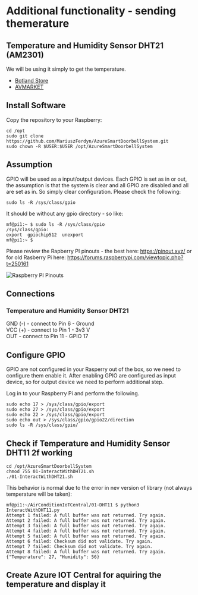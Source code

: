 # Additional functionality - sending themerature

## Temperature and Humidity Sensor DHT21 (AM2301)

We will be using it simply to get the temperature.
- [Botland Store](https://botland.store/multifunctional-sensors/1884-temperature-and-humidity-sensor-dht21-am2301-in-5904422373269.html)
- [AVMARKET](https://www.avmarket.eu/czujniki-temperatury/6908-czujnik-temperatury-i-wilgotnosci-dht21-am2301-5903772337945.html)

## Install Software

Copy the repository to your Raspberry:
```
cd /opt
sudo git clone https://github.com/MariuszFerdyn/AzureSmartDoorbellSystem.git
sudo chown -R $USER:$USER /opt/AzureSmartDoorbellSystem
```

## Assumption

GPIO will be used as a input/output devices. Each GPIO is set as in or out, the assumption is that the system is clear and all GPIO are disabled and all are set as in. So simply clear configuration. Please check the following:
```
sudo ls -R /sys/class/gpio
```
It should be without any gpio directory - so like:

```
mf@pi1:~ $ sudo ls -R /sys/class/gpio
/sys/class/gpio:
export  gpiochip512  unexport
mf@pi1:~ $
```
Please review the Rapberry PI pinouts - the best here: https://pinout.xyz/ or for old Rasberry Pi here: https://forums.raspberrypi.com/viewtopic.php?t=250161

![Raspberry PI Pinouts](media/PiPinouts.PNG)

## Connections

### Temperature and Humidity Sensor DHT21

GND (-) - connect to Pin 6 - Ground</br>
VCC (+) - connect to Pin 1 - 3v3 V</br>
OUT - connect to Pin 11 - GPIO 17</br>


## Configure GPIO

GPIO are not configured in your Rasperry out of the box, so we need to configure them enable it. After enabling GPIO are configured as input device, so for output device we need to perform additional step.

Log in to your Raspberry Pi and perform the following.

```
sudo echo 17 > /sys/class/gpio/export
sudo echo 27 > /sys/class/gpio/export
sudo echo 22 > /sys/class/gpio/export
sudo echo out > /sys/class/gpio/gpio22/direction
sudo ls -R /sys/class/gpio/
```

## Check if Temperature and Humidity Sensor DHT11 2f working

```
cd /opt/AzureSmartDoorbellSystem
chmod 755 01-InteractWithDHT21.sh
./01-InteractWithDHT21.sh
```

This behavior is normal due to the error in nev version of library (not always temperature will be taken):
```
mf@pi1:~/AirConditionIoTCentral/01-DHT11 $ python3 InteractWithDHT11.py
Attempt 1 failed: A full buffer was not returned. Try again.
Attempt 2 failed: A full buffer was not returned. Try again.
Attempt 3 failed: A full buffer was not returned. Try again.
Attempt 4 failed: A full buffer was not returned. Try again.
Attempt 5 failed: A full buffer was not returned. Try again.
Attempt 6 failed: Checksum did not validate. Try again.
Attempt 7 failed: Checksum did not validate. Try again.
Attempt 8 failed: A full buffer was not returned. Try again.
{"Temperature": 27, "Humidity": 56}
```

## Create Azure IOT Central for aquiring the temperature and display it
